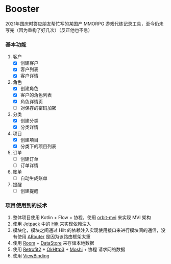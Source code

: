 # Booster

2021年国庆时答应朋友帮忙写的某国产 MMORPG 游戏代练记录工具，至今仍未写完（因为重构了好几次）（反正他也不急）

### 基本功能

1. 客户
   * [x] 创建客户
   * [x] 客户列表
   * [x] 客户详情
2. 角色
   * [x] 创建角色
   * [x] 客户的角色列表
   * [x] 角色详情页
   * [ ] 对保存的密码加密
3. 分类
   * [x] 创建分类
   * [x] 分类详情
4. 项目
   * [x] 创建项目
   * [x] 分类下的项目列表
5. 订单
   * [ ] 创建订单
   * [ ] 订单详情
6. 账单
   * [ ] 自动生成账单
7. 提醒
   * [ ] 创建提醒

### 项目使用到的技术

1. 整体项目使用 Kotlin + Flow + 协程，使用 [orbit-mvi](https://github.com/orbit-mvi/orbit-mvi) 来实现 MVI 架构 
2. 使用 [Jetpack](https://developer.android.com/jetpack) 中的 [Hilt](https://developer.android.com/training/dependency-injection/hilt-android) 来实现依赖注入
3. 模块化，模块之间通过 Hilt 的依赖注入实现使用接口来进行模块间的通信，没有使用 [ARouter](https://github.com/alibaba/ARouter) 是因为该路由框架太重
4. 使用 [Room](https://developer.android.com/training/data-storage/room) + [DataStore](https://developer.android.com/topic/libraries/architecture/datastore) 来存储本地数据
5. 使用 [Retrofit2](https://github.com/square/retrofit) + [OkHttp3](https://github.com/square/okhttp) + [Moshi](https://github.com/square/moshi) + 协程 请求网络数据
6. 使用 [ViewBinding](https://developer.android.com/topic/libraries/view-binding/)
